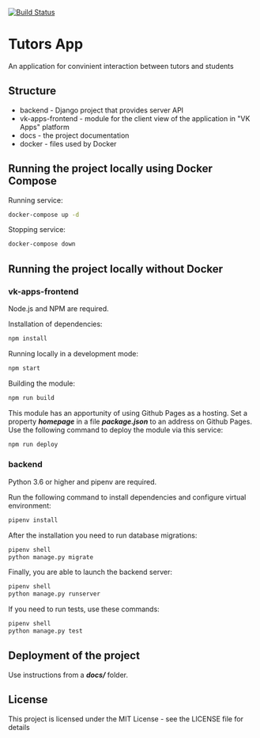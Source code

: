 [![Build Status](https://travis-ci.com/ProgrammingLanguageLeader/TutorsApp.svg?token=NAXdZ3urs2rzWv4x9zhq&branch=master)](https://travis-ci.com/ProgrammingLanguageLeader/TutorsApp)

# Tutors App
An application for convinient interaction between tutors and students

## Structure
- backend - Django project that provides server API
- vk-apps-frontend - module for the client view of the application in "VK Apps" platform
- docs - the project documentation
- docker - files used by Docker

## Running the project locally using Docker Compose

Running service:
```bash
docker-compose up -d
```

Stopping service:
```bash
docker-compose down
```

## Running the project locally without Docker

### vk-apps-frontend
Node.js and NPM are required. 

Installation of dependencies:
```bash
npm install
```

Running locally in a development mode:
```bash
npm start
```

Building the module:
```bash
npm run build
```

This module has an apportunity of using Github Pages as a hosting. 
Set a property __*homepage*__ in a file __*package.json*__ to an address on Github Pages.
Use the following command to deploy the module via this service:
```bash
npm run deploy
```

### backend
Python 3.6 or higher and pipenv are required.

Run the following command to install dependencies and configure virtual environment:
```bash
pipenv install
```

After the installation you need to run database migrations:
```bash
pipenv shell
python manage.py migrate
```

Finally, you are able to launch the backend server:
```bash
pipenv shell
python manage.py runserver
```

If you need to run tests, use these commands:
```bash
pipenv shell
python manage.py test
```

## Deployment of the project
Use instructions from a __*docs/*__ folder.

## License
This project is licensed under the MIT License - see the LICENSE file for details
